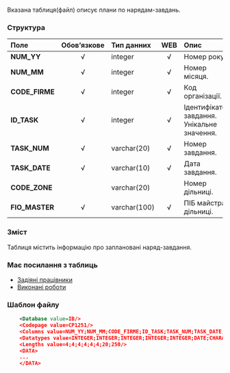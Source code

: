 Вказана таблиця(файл) описує плани по нарядам-завдань.

### Структура

Поле   | Обов’язкове |    Тип данних  | WEB|   Опис |
:----------------|:--:|:--------------|:--:|:--------
**NUM_YY**   | √ | integer       | √ |  Номер року.
**NUM_MM**   | √ | integer   | √ | Номер місяця.
**CODE_FIRME** | √ | integer   | √ | Код організації.
**ID_TASK** | √ | integer   | √ | Ідентифікатор завдання. Унікальне значення.
**TASK_NUM** |  √ | varchar(20) | √ | Номер завдання.
**TASK_DATE** | √ | varchar(10) | √ | Дата завдання.
**CODE_ZONE**   |  | varchar(20) |  | Номер дільниці.
**FIO_MASTER** | √ | varchar(100) | √ | ПІБ майстра дільниці.

### Зміст

Таблиця містить інформацію про заплановані наряд-завдання.

### Має посилання з таблиць
- [Задіяні працівники](/Формат_файлу/Таблиця_IRC_HOUSE_WORKERS)
- [Виконані роботи](/Формат_файлу/Таблиця_IRC_HOUSE_WORKS)

### Шаблон файлу

```XML
    <Database value=IB/>
    <Codepage value=CP1251/>
    <Columns value=NUM_YY;NUM_MM;CODE_FIRME;ID_TASK;TASK_NUM;TASK_DATE;CODE_ZONE;FIO_MASTER/>
    <Datatypes value=INTEGER;INTEGER;INTEGER;INTEGER;INTEGER;DATE;CHARACTER VARYING;CHARACTER VARYING/>
    <Lengths value=4;4;4;4;4;4;20;250/>
    <DATA>
    ...
    </DATA>
```
